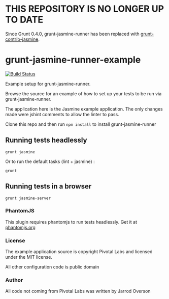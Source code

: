 # THIS REPOSITORY IS NO LONGER UP TO DATE

Since Grunt 0.4.0, grunt-jasmine-runner has been replaced with [grunt-contrib-jasmine](https://github.com/gruntjs/grunt-contrib-jasmine).


grunt-jasmine-runner-example
============================

[![Build Status](https://secure.travis-ci.org/jsoverson/grunt-jasmine-runner-example.png)](http://travis-ci.org/jsoverson/grunt-jasmine-runner-example)

Example setup for grunt-jasmine-runner.

Browse the source for an example of how to set up your tests to be run via grunt-jasmine-runner.

The application here is the Jasmine example application. The only changes made were jshint comments to allow the linter to pass.

Clone this repo and then run `npm install` to install grunt-jasmine-runner

## Running tests headlessly

`grunt jasmine`

Or to run the default tasks (lint + jasmine) :

`grunt`

## Running tests in a browser

`grunt jasmine-server`

### PhantomJS

This plugin requires phantomjs to run tests headlessly. Get it at [phantomjs.org](http://phantomjs.org/)

### License

The example application source is copyright Pivotal Labs and licensed under the MIT license.

All other configuration code is public domain

### Author
 
All code not coming from Pivotal Labs was written by Jarrod Overson
